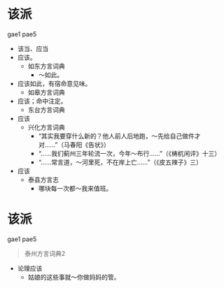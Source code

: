 # 该派
gae1 pae5
+ 该当、应当
+ 应该。
  * 如东方言词典
    - ～如此。
+ 应该如此，有宿命意见味。
  * 如皋方言词典
+ 应该；命中注定。
  * 东台方言词典
+ 应该
  * 兴化方言词典
    - “其实我要穿什么新的？他人前人后地跑，～先给自己做件才对……”（马春阳《告状》）
    - “……我们蓟州三年轮流一次，今年～布行……”（《梼杌闲评》十三）
    - “……常言道，～河里死，不在岸上亡……”（《皮五辣子》三）
+ 应该
  * 泰县方言志
    - 哪块每一次都～我来值班。

# 该派
gae1 pae5
> 泰州方言词典2
- 论理应该
  - 姑娘的这些事就～你做妈妈的管。
